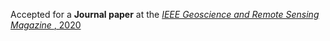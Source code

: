 Accepted for a <b>Journal paper</b> at the <a href="https://arxiv.org/abs/1912.12171"><em> IEEE Geoscience and Remote Sensing Magazine </em>, 2020</a>
